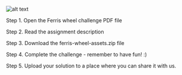 ![alt text](https://github.com/planday-engineering/functional-challenges-public/blob/main/ferris-wheel-challenge/Ferris-Wheel.jpg)

Step 1. Open the Ferris wheel challenge PDF file

Step 2. Read the assignment description

Step 3. Download the ferris-wheel-assets.zip file

Step 4. Complete the challenge - remember to have fun! :)

Step 5. Upload your solution to a place where you can share it with us.


